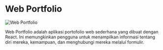# Web Portfolio

![Web Portfolio](https://i.ibb.co/HC7Qfgm/Web-Portofolio.png)

Web Portfolio adalah aplikasi portofolio web sederhana yang dibuat dengan React. Ini memungkinkan pengguna untuk menampilkan informasi tentang diri mereka, kemampuan, dan menghubungi mereka melalui formulir.
